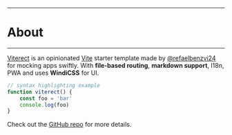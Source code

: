 ----

# About

----

[Viterect](https://github.com/Refaelbenzvi24/Viterect) is an opinionated [Vite](https://github.com/vitejs/vite) starter
template made by [@refaelbenzvi24](https://github.com/refaelbenzvi24) for mocking apps swiftly. With **file-based
routing**, **markdown support**, I18n, PWA and uses **WindiCSS** for UI.

```js
// syntax highlighting example
function viterect() {
    const foo = 'bar'
    console.log(foo)
}
```

Check out the [GitHub repo](https://github.com/Refaelbenzvi24/Viterect) for more details.



